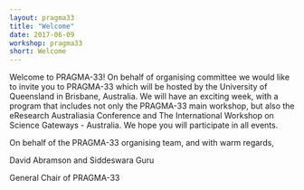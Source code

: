 ```yaml
---
layout: pragma33
title: "Welcome"
date: 2017-06-09
workshop: pragma33
short: Welcome
---
```


Welcome to PRAGMA-33!
On behalf of organising committee we would like to invite you to PRAGMA-33 which will be hosted by the University of Queensland in Brisbane, Australia. We will have an exciting week, with a program that includes not only the PRAGMA-33 main workshop, but also the eResearch Australiasia Conference and The International Workshop on Science Gateways - Australia. We hope you will participate in all events.




On behalf of the PRAGMA-33 organising team, and with warm regards,

David Abramson and Siddeswara Guru

General Chair of PRAGMA-33

